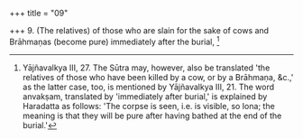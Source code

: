 +++
title = "09"

+++
9. (The relatives) of those who are slain for the sake of cows and Brāhmaṇas (become pure) immediately after the burial, [^5] 


[^5]:  Yājñavalkya III, 27. The Sūtra may, however, also be translated 'the relatives of those who have been killed by a cow, or by a Brāhmaṇa, &c.,' as the latter case, too, is mentioned by Yājñavalkya III, 21. The word anvakṣam, translated by 'immediately after burial,' is explained by Haradatta as follows: 'The corpse is seen, i.e. is visible, so Iona; the meaning is that they will be pure after having bathed at the end of the burial.'
